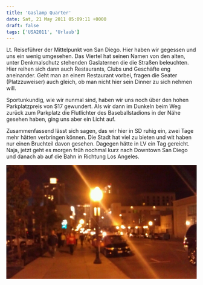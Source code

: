 ```yaml
---
title: 'Gaslamp Quarter'
date: Sat, 21 May 2011 05:09:11 +0000
draft: false
tags: ['USA2011', 'Urlaub']
---
```


Lt. Reiseführer der Mittelpunkt von San Diego. Hier haben wir gegessen und uns ein wenig umgesehen. Das Viertel hat seinen Namen von den alten, unter Denkmalschutz stehenden Gaslaternen die die Straßen beleuchten. Hier reihen sich dann auch Restaurants, Clubs und Geschäfte eng aneinander. Geht man an einem Restaurant vorbei, fragen die Seater (Platzzuweiser) auch gleich, ob man nicht hier sein Dinner zu sich nehmen will.

Sportunkundig, wie wir nunmal sind, haben wir uns noch über den hohen Parkplatzpreis von $17 gewundert. Als wir dann im Dunkeln beim Weg zurück zum Parkplatz die Flutlichter des Baseballstadions in der Nähe gesehen haben, ging uns aber ein Licht auf.

Zusammenfassend lässt sich sagen, das wir hier in SD ruhig ein, zwei Tage mehr hätten verbringen können. Die Stadt hat viel zu bieten und wit haben nur einen Bruchteil davon gesehen. Dagegen hätte in LV ein Tag gereicht. Naja, jetzt geht es morgen früh nochmal kurz nach Downtown San Diego und danach ab auf die Bahn in Richtung Los Angeles.

![-459470724](/urlaub11to15-images/11/459470724-scaled1000.jpg?w=300)